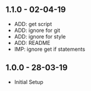 ## 1.1.0 - 02-04-19
* ADD: get script
* ADD: ignore for git
* ADD: ignore for style
* ADD: README
* IMP: ignore get if statements

## 1.0.0 - 28-03-19
* Initial Setup